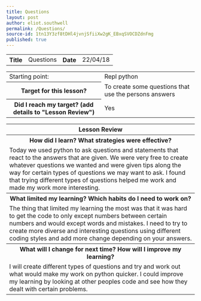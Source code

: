 ```yaml
---
title: Questions
layout: post
author: eliot.southwell
permalink: /Questions/
source-id: 1tn13Y3zf8tDHl4jvnjSfiiXw2gK_EBxqSVOCDZdnFmg
published: true
---
```

<table class="table1">
  <tr>
    <th>Title</th>
    <td>Questions</td>
    <th>Date</th>
    <td>22/04/18</td>
  </tr>
</table>


<table class="table1">
  <tr>
    <td>Starting point:</th>
    <td>Repl python</td>
  </tr>
  <tr>
    <th>Target for this lesson?</th>
    <td>To create some questions that use the persons answers</td>
  </tr>
  <tr>
    <th>Did I reach my target? 
(add details to "Lesson Review")</th>
    <td>Yes</td>
  </tr>
</table>


<table class="table1">
  <tr>
    <th>Lesson Review</th>
  </tr>
  <tr>
    <th>How did I learn? What strategies were effective? </th>
  </tr>
  <tr>
    <td>Today we used python to ask questions and statements that react to the answers that are given. We were very free to create whatever questions we wanted and were given tips along the way for certain types of questions we may want to ask. I found that trying different types of questions helped me work and made my work more interesting.</td>
  </tr>
  <tr>
    <th>What limited my learning? Which habits do I need to work on? </th>
  </tr>
  <tr>
    <td>The thing that limited my learning the most was that it was hard to get the code to only except numbers between certain numbers and would except words and mistakes. I need to try to create more diverse and interesting questions using different coding styles and add more change depending on your answers.</td>
  </tr>
  <tr>
    <th>What will I change for next time? How will I improve my learning?</th>
  </tr>
  <tr>
    <td>I will create different types of questions and try and work out what would make my work on python quicker. I could improve my learning by looking at other peoples code and see how they dealt with certain problems.</td>
  </tr>
</table>


